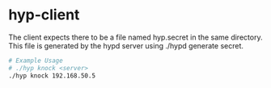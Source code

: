 # hyp-client

The client expects there to be a file named hyp.secret in the same directory.  This file is generated by the hypd server using ./hypd generate secret.  

```bash
# Example Usage
# ./hyp knock <server>
./hyp knock 192.168.50.5
```
